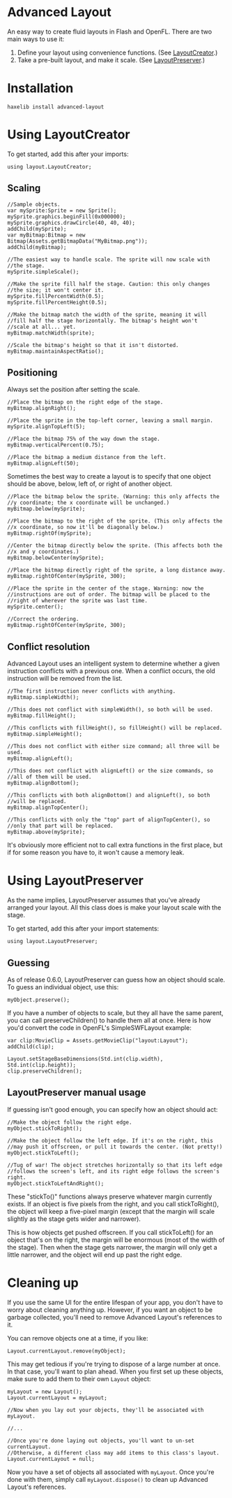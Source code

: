 # Advanced Layout

An easy way to create fluid layouts in Flash and OpenFL. There are two main ways to use it:

1. Define your layout using convenience functions. (See [LayoutCreator](#using-layoutcreator).)
2. Take a pre-built layout, and make it scale. (See [LayoutPreserver](#using-layoutpreserver).)

Installation
============

    haxelib install advanced-layout

Using LayoutCreator
===================

To get started, add this after your imports:

    using layout.LayoutCreator;

Scaling
-------

    //Sample objects.
    var mySprite:Sprite = new Sprite();
    mySprite.graphics.beginFill(0x000000);
    mySprite.graphics.drawCircle(40, 40, 40);
    addChild(mySprite);
    var myBitmap:Bitmap = new Bitmap(Assets.getBitmapData("MyBitmap.png"));
    addChild(myBitmap);
    
    //The easiest way to handle scale. The sprite will now scale with
    //the stage.
    mySprite.simpleScale();
    
    //Make the sprite fill half the stage. Caution: this only changes
    //the size; it won't center it.
    mySprite.fillPercentWidth(0.5);
    mySprite.fillPercentHeight(0.5);
    
    //Make the bitmap match the width of the sprite, meaning it will
    //fill half the stage horizontally. The bitmap's height won't
    //scale at all... yet.
    myBitmap.matchWidth(sprite);
    
    //Scale the bitmap's height so that it isn't distorted.
    myBitmap.maintainAspectRatio();

Positioning
-----------

Always set the position after setting the scale.

    //Place the bitmap on the right edge of the stage.
    myBitmap.alignRight();
    
    //Place the sprite in the top-left corner, leaving a small margin.
    mySprite.alignTopLeft(5);
    
    //Place the bitmap 75% of the way down the stage.
    myBitmap.verticalPercent(0.75);
    
    //Place the bitmap a medium distance from the left.
    myBitmap.alignLeft(50);

Sometimes the best way to create a layout is to specify that one object should be above, below, left of, or right of another object.

    //Place the bitmap below the sprite. (Warning: this only affects the
    //y coordinate; the x coordinate will be unchanged.)
    myBitmap.below(mySprite);
    
    //Place the bitmap to the right of the sprite. (This only affects the
    //x coordinate, so now it'll be diagonally below.)
    myBitmap.rightOf(mySprite);
    
    //Center the bitmap directly below the sprite. (This affects both the
    //x and y coordinates.)
    myBitmap.belowCenter(mySprite);
    
    //Place the bitmap directly right of the sprite, a long distance away.
    myBitmap.rightOfCenter(mySprite, 300);
    
    //Place the sprite in the center of the stage. Warning: now the
    //instructions are out of order. The bitmap will be placed to the
    //right of wherever the sprite was last time.
    mySprite.center();
    
    //Correct the ordering.
    myBitmap.rightOfCenter(mySprite, 300);

Conflict resolution
-------------------

Advanced Layout uses an intelligent system to determine whether a given instruction conflicts with a previous one. When a conflict occurs, the old instruction will be removed from the list.

    //The first instruction never conflicts with anything.
    myBitmap.simpleWidth();
    
    //This does not conflict with simpleWidth(), so both will be used.
    myBitmap.fillHeight();
    
    //This conflicts with fillHeight(), so fillHeight() will be replaced.
    myBitmap.simpleHeight();
    
    //This does not conflict with either size command; all three will be used.
    myBitmap.alignLeft();
    
    //This does not conflict with alignLeft() or the size commands, so
    //all of them will be used.
    myBitmap.alignBottom();
    
    //This conflicts with both alignBottom() and alignLeft(), so both
    //will be replaced.
    myBitmap.alignTopCenter();
    
    //This conflicts with only the "top" part of alignTopCenter(), so
    //only that part will be replaced.
    myBitmap.above(mySprite);

It's obviously more efficient not to call extra functions in the first place, but if for some reason you have to, it won't cause a memory leak.

Using LayoutPreserver
=====================

As the name implies, LayoutPreserver assumes that you've already arranged your layout. All this class does is make your layout scale with the stage.

To get started, add this after your import statements:

    using layout.LayoutPreserver;

Guessing
--------

As of release 0.6.0, LayoutPreserver can guess how an object should scale. To guess an individual object, use this:

    myObject.preserve();

If you have a number of objects to scale, but they all have the same parent, you can call preserveChildren() to handle them all at once. Here is how you'd convert the code in OpenFL's SimpleSWFLayout example:

    var clip:MovieClip = Assets.getMovieClip("layout:Layout");
    addChild(clip);
    
    Layout.setStageBaseDimensions(Std.int(clip.width), Std.int(clip.height));
    clip.preserveChildren();

LayoutPreserver manual usage
----------------------------

If guessing isn't good enough, you can specify how an object should act:

    //Make the object follow the right edge.
    myObject.stickToRight();
    
    //Make the object follow the left edge. If it's on the right, this
    //may push it offscreen, or pull it towards the center. (Not pretty!)
    myObject.stickToLeft();
    
    //Tug of war! The object stretches horizontally so that its left edge
    //follows the screen's left, and its right edge follows the screen's right.
    myObject.stickToLeftAndRight();

These "stickTo()" functions always preserve whatever margin currently exists. If an object is five pixels from the right, and you call stickToRight(), the object will keep a five-pixel margin (except that the margin will scale slightly as the stage gets wider and narrower).

This is how objects get pushed offscreen. If you call stickToLeft() for an object that's on the right, the margin will be enormous (most of the width of the stage). Then when the stage gets narrower, the margin will only get a little narrower, and the object will end up past the right edge.

Cleaning up
===========

If you use the same UI for the entire lifespan of your app, you don't have to worry about cleaning anything up. However, if you want an object to be garbage collected, you'll need to remove Advanced Layout's references to it.

You can remove objects one at a time, if you like:

    Layout.currentLayout.remove(myObject);

This may get tedious if you're trying to dispose of a large number at once. In that case, you'll want to plan ahead. When you first set up these objects, make sure to add them to their own `Layout` object:

    myLayout = new Layout();
    Layout.currentLayout = myLayout;
	
	//Now when you lay out your objects, they'll be associated with myLayout.
	
	//...
	
	//Once you're done laying out objects, you'll want to un-set currentLayout.
	//Otherwise, a different class may add items to this class's layout.
	Layout.currentLayout = null;

Now you have a set of objects all associated with `myLayout`. Once you're done with them, simply call `myLayout.dispose()` to clean up Advanced Layout's references.
